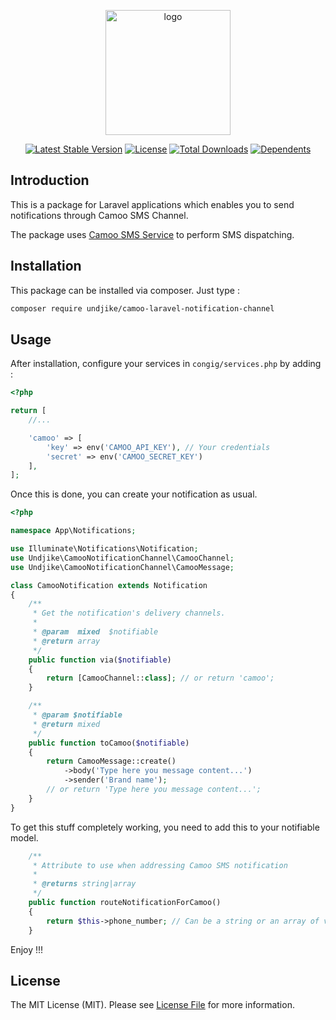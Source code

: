 <p align="center">
    <img height="200" src="https://www.camoo.cm/img/home1_bg.png"  alt="logo"/>
</p>

<p align="center">
    <a href="https://packagist.org/packages/undjike/camoo-laravel-notification-channel"><img src="https://poser.pugx.org/undjike/camoo-laravel-notification-channel/v/stable.svg" alt="Latest Stable Version"></a>
    <a href="https://packagist.org/packages/undjike/camoo-laravel-notification-channel"><img src="https://poser.pugx.org/undjike/camoo-laravel-notification-channel/license.svg" alt="License"></a>
    <a href="https://packagist.org/packages/undjike/camoo-laravel-notification-channel"><img src="https://poser.pugx.org/undjike/camoo-laravel-notification-channel/d/total.svg" alt="Total Downloads"></a>
    <a href="https://packagist.org/packages/undjike/camoo-laravel-notification-channel"><img src="https://poser.pugx.org/undjike/camoo-laravel-notification-channel/dependents.svg" alt="Dependents"></a>
</p>

## Introduction

This is a package for Laravel applications which enables you to send notifications through Camoo SMS Channel.

The package uses <a href="https://www.camoo.cm/bulk-sms">Camoo SMS Service</a> to perform SMS dispatching.

## Installation

This package can be installed via composer. Just type :

```bash
composer require undjike/camoo-laravel-notification-channel
```

## Usage

After installation, configure your services in `congig/services.php` by adding :

```php
<?php

return [
    //...

    'camoo' => [
        'key' => env('CAMOO_API_KEY'), // Your credentials 
        'secret' => env('CAMOO_SECRET_KEY')
    ],
];
```

Once this is done, you can create your notification as usual.

```php
<?php

namespace App\Notifications;

use Illuminate\Notifications\Notification;
use Undjike\CamooNotificationChannel\CamooChannel;
use Undjike\CamooNotificationChannel\CamooMessage;

class CamooNotification extends Notification
{
    /**
     * Get the notification's delivery channels.
     *
     * @param  mixed  $notifiable
     * @return array
     */
    public function via($notifiable)
    {
        return [CamooChannel::class]; // or return 'camoo';
    }

    /**
     * @param $notifiable
     * @return mixed
     */
    public function toCamoo($notifiable)
    {
        return CamooMessage::create()
            ->body('Type here you message content...')
            ->sender('Brand name');
        // or return 'Type here you message content...';
    }
}

```

To get this stuff completely working, you need to add this
to your notifiable model.


```php
    /**
     * Attribute to use when addressing Camoo SMS notification
     *
     * @returns string|array
     */
    public function routeNotificationForCamoo()
    {
        return $this->phone_number; // Can be a string or an array of valid phone numbers
    }
```

Enjoy !!!

## License

The MIT License (MIT). Please see [License File](LICENSE.md) for more information.
